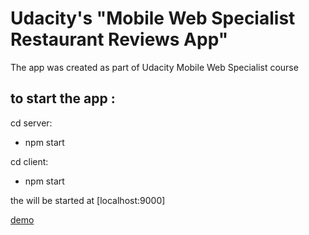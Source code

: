 # Udacity's "Mobile Web Specialist Restaurant Reviews App"

The app was created as part of Udacity Mobile Web Specialist course

## to start the app :

cd server:

* npm start

cd client:

* npm start

the will be started at [localhost:9000]

[demo](https://unruffled-northcutt-644525.netlify.com/)
